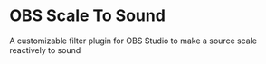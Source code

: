 # OBS Scale To Sound
A customizable filter plugin for OBS Studio to make a source scale reactively to sound
